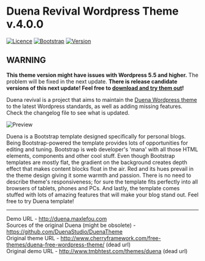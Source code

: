 Duena Revival Wordpress Theme v.4.0.0
==========

[![Licence](https://img.shields.io/badge/license-GNU%20GPLv3-green.svg)](https://www.gnu.org/licenses/gpl-3.0.en.html)
[![Bootstrap](https://img.shields.io/badge/bootstrap-4.3.1-blue.svg)](https://getbootstrap.com)
[![Version](https://img.shields.io/badge/wordpress-5.4.x-blue.svg)](https://wordpress.org)

## WARNING
**This theme version might have issues with Wordpress 5.5 and higher.** The problem will be fixed in the next update. **There is release candidate versions of this next update! Feel free to [download and try them out](https://gitlab.com/maxlefou/DuenaRevivalTheme/-/tags)!**


Duena revival is a project that aims to maintain the [Duena Wordpress theme](https://github.com/DuenaStudio/DuenaTheme) to the latest Wordpress standards, as well as adding missing features. Check the changelog file to see what is updated.

![Preview](https://gitlab.com/maxlefou/DuenaRevivalTheme/raw/master/screenshot.png)

Duena is a Bootstrap template designed specifically for personal blogs.
Being Bootstrap-powered the template provides lots of opportunities for editing and tuning. Bootstrap is web developer's 'mana' with all those HTML elements, components and other cool stuff. Even though Bootstrap templates are mostly flat, the gradient on the background creates depth effect that makes content blocks float in the air. Red and its hues prevail in the theme design giving it some warmth and passion. There is no need to describe theme's responsiveness; for sure the template fits perfectly into all browsers of tablets, phones and PCs. And lastly, the template comes stuffed with lots of amazing features that will make your blog stand out.
Feel free to try Duena template!

----

Demo URL - http://duena.maxlefou.com<br>
Sources of the original Duena (might be obsolete) - https://github.com/DuenaStudio/DuenaTheme<br>
Original theme URL - http://www.cherryframework.com/free-themes/duena-free-wordpress-theme/ (dead url)<br>
Original demo URL - http://www.tmbhtest.com/themes/duena (dead url)
